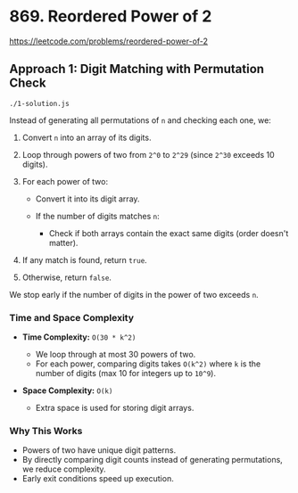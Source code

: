 # 869. Reordered Power of 2

https://leetcode.com/problems/reordered-power-of-2

## Approach 1: Digit Matching with Permutation Check
`./1-solution.js`

Instead of generating all permutations of `n` and checking each one, we:

1. Convert `n` into an array of its digits.
2. Loop through powers of two from `2^0` to `2^29` (since `2^30` exceeds 10 digits).
3. For each power of two:

   * Convert it into its digit array.
   * If the number of digits matches `n`:

     * Check if both arrays contain the exact same digits (order doesn't matter).
4. If any match is found, return `true`.
5. Otherwise, return `false`.

We stop early if the number of digits in the power of two exceeds `n`.

### Time and Space Complexity

* **Time Complexity:** `O(30 * k^2)`

  * We loop through at most 30 powers of two.
  * For each power, comparing digits takes `O(k^2)` where `k` is the number of digits (max 10 for integers up to `10^9`).
* **Space Complexity:** `O(k)`

  * Extra space is used for storing digit arrays.

### Why This Works

* Powers of two have unique digit patterns.
* By directly comparing digit counts instead of generating permutations, we reduce complexity.
* Early exit conditions speed up execution.
